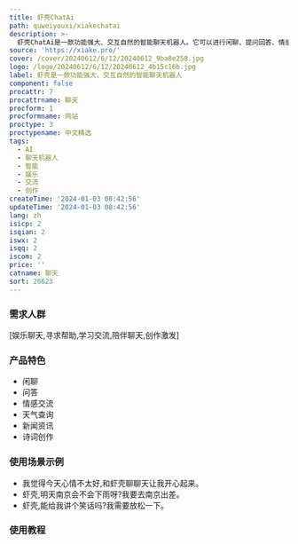 ```yaml
---
title: 虾壳ChatAi
path: quweiyouxi/xiakechatai
description: >-
  虾壳ChatAi是一款功能强大、交互自然的智能聊天机器人。它可以进行闲聊、提问回答、情感交流等,使用简单方便,完全免费。虾壳拥有强大的自然语言处理能力,可以明白用户的意图,进行有效沟通。它覆盖各种使用场景,从娱乐到学习再到生活,都能提供有价值的帮助。虾壳不断学习进步,会随着时间变得越来越智能。
source: 'https://xiake.pro/'
cover: /cover/20240612/6/12/20240612_9ba8e258.jpg
logo: /logo/20240612/6/12/20240612_4b15c16b.jpg
label: 虾壳是一款功能强大、交互自然的智能聊天机器人
component: false
procattr: 7
procattrname: 聊天
procform: 1
procformname: 网站
proctype: 3
proctypename: 中文精选
tags:
  - AI
  - 聊天机器人
  - 智能
  - 娱乐
  - 交流
  - 创作
createTime: '2024-01-03 08:42:56'
updateTime: '2024-01-03 08:42:56'
lang: zh
isicp: 2
isqian: 2
iswx: 2
isqq: 2
iscom: 2
price: ''
catname: 聊天
sort: 26623
---
```




### 需求人群
[娱乐聊天,寻求帮助,学习交流,陪伴聊天,创作激发]

### 产品特色
- 闲聊
- 问答
- 情感交流
- 天气查询
- 新闻资讯
- 诗词创作

### 使用场景示例
- 我觉得今天心情不太好,和虾壳聊聊天让我开心起来。
- 虾壳,明天南京会不会下雨呀?我要去南京出差。
- 虾壳,能给我讲个笑话吗?我需要放松一下。

### 使用教程


  
